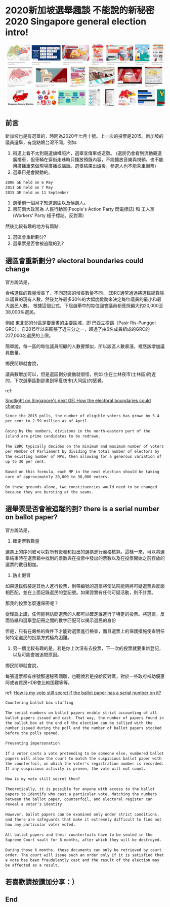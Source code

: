 # 2020新加坡選舉趣談 不能說的新秘密 2020 Singapore general election intro!
![f1](https://github.com/HCH1/blog/blob/master/fig/sge1.JPG)

## 前言
新加坡也是有選舉的，時間為2020年七月十號。上一次的投票是2015。新加坡的議員選舉，有幾點跟台灣不同，例如:
1. 街道上看不太到競選旗幟照片，選舉宣傳車或造勢。
(選民仍會看到流動競選廣播車，但車輛在穿街走巷時只播放預錄內容，不能播放音樂與視頻，也不能用廣播車來做現場廣播或講話。選舉結果出爐後，參選人也不能乘車謝票)
1. 選舉日是會變動的。
```
2006 GE held on 6 May
2011 GE held on 7 May
2015 GE held on 11 September
```
1. 選舉前一個月才知道選區以及候選人。
1. 目前兩大政黨為 人民行動黨(People's Action Party 閃電標誌) 和 工人黨(Workers' Party 槌子標誌。反對黨)

然後比較有趣的地方有兩點:
1. 選區會重新劃分?
2. 選舉票是否會被追蹤的到?


## 選區會重新劃分? electoral boundaries could change
官方說法是，

合格選民的數量增長了，不同選區的增長數量不同。
EBRC通常通過將選民總數除以議員的現有人數，然後允許最多30％的大幅度變動來決定每位議員的最小和最大選民人數。
根據這個公式，下屆選舉中的每位國會議員都應照顧大約20,000至38,000名選民。

例如 東北部的分區是要重畫的主要區域，即 巴西立榜鵝（Pasir Ris-Punggol GRC），自2015年以來膨脹了近三分之一，超過了由6名成員組成的GRC的227,000名選民的上限。

簡單說，每一區的每位議員照顧的人數要類似，所以該區人數暴漲，裡應該增加議員數量。

鄉民閒聊就會說，

議員數增加可以，但是選區劃分變動就很怪，例如 住在士林夜市(士林區)附近的，下次選舉區劃卻畫到寧夏夜市(大同區)的感覺。

ref:

[Spotlight on Singapore's next GE: How the electoral boundaries could change](https://www.straitstimes.com/singapore/electoral-boundaries-drawing-the-battle-lines)
```
Since the 2015 polls, the number of eligible voters has grown by 5.4 per cent to 2.59 million as of April.

Going by the numbers, divisions in the north-eastern part of the island are prime candidates to be redrawn.

The EBRC typically decides on the minimum and maximum number of voters per Member of Parliament by dividing the total number of electors by the existing number of MPs, then allowing for a generous variation of up to 30 per cent.

Based on this formula, each MP in the next election should be taking care of approximately 20,000 to 38,000 voters.

On these grounds alone, two constituencies would need to be changed because they are bursting at the seams.
```

## 選舉票是否會被追蹤的到? there is a serial number on ballot paper?
官方說法是，

1. 確定票數數量

選票上的序列號可以對所有簽發和投出的選票進行嚴格核算。這樣一來，可以將選舉結束時在選票箱中找到的票數與在投票中發出的票數以及在投票開始之前存放的選票的數目相加。

1. 防止假冒

如果選民假裝是其他人進行投票，則帶編號的選票將使法院能夠將可疑選票與反面相匹配，並在上面記錄選民的登記號。如果證實有任何可疑活動，則不計票。

那我的投票怎麼還保密呢？

從理論上講，任何能夠訪問選票的人都可以確定誰進行了特定的投票。將選票，反面箔紙和選舉登記冊之間的數字匹配可以揭示選民的身份

但是，只有在嚴格的條件下才能對選票進行檢查，而且選票上的保護措施使查明任何特定選民的投票方式極為困難。

1. 另一個比較有趣的是，若是你上次沒有去投票，下一次的投票就要重新登記，以及可能會被追問原因。

鄉民閒聊就會說，

每張選票都有序號那還秘密個雕，也聽說若是投給反對黨，對於一些政府補助優惠阿或者買房HDB會比較困難等等。

ref:
[How is my vote still secret if the ballot paper has a serial number on it?](https://www.gov.sg/article/how-is-my-vote-still-secret-if-the-ballot-paper-has-a-serial-number-on-it)
```
Countering ballot box stuffing

The serial numbers on ballot papers enable strict accounting of all ballot papers issued and cast. That way, the number of papers found in the ballot box at the end of the election can be tallied with the number issued during the poll and the number of ballot papers stocked before the polls opened.  

Preventing impersonation

If a voter casts a vote pretending to be someone else, numbered ballot papers will allow the court to match the suspicious ballot paper with the counterfoil, on which the voter's registration number is recorded. If any suspicious activity is proven, the vote will not count.

How is my vote still secret then?

Theoretically, it is possible for anyone with access to the ballot papers to identify who cast a particular vote. Matching the numbers between the ballot paper, counterfoil, and electoral register can reveal a voter’s identity

However, ballot papers can be examined only under strict conditions, and there are safeguards that make it extremely difficult to find out how any particular voter voted.

All ballot papers and their counterfoils have to be sealed in the Supreme Court vault for 6 months, after which they will be destroyed.

During those 6 months, these documents can only be retrieved by court order. The court will issue such an order only if it is satisfied that a vote has been fraudulently cast and the result of the election may be affected as a result.
```
## 若喜歡請按讚加分享：）

## End
